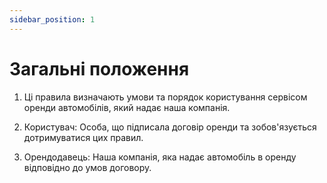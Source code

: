```yaml
---
sidebar_position: 1
---
```


# Загальні положення

1. Ці правила визначають умови та порядок користування сервісом оренди автомобілів, який надає наша компанія.

2. Користувач: Особа, що підписала договір оренди та зобов'язується дотримуватися цих правил.

3. Орендодавець: Наша компанія, яка надає автомобіль в оренду відповідно до умов договору.